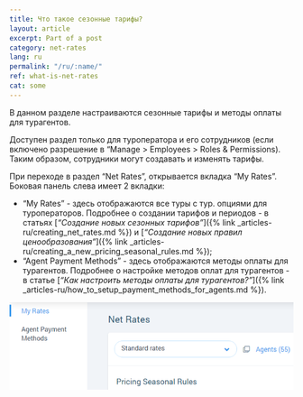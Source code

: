 ```yaml
---
title: Что такое сезонные тарифы?
layout: article
excerpt: Part of a post
category: net-rates
lang: ru
permalink: "/ru/:name/"
ref: what-is-net-rates
cat: some
---
```


В данном разделе настраиваются сезонные тарифы и методы оплаты для турагентов.

Доступен раздел только для туроператора и его сотрудников (если включено разрешение в  “Manage > Employees > Roles & Permissions). Таким образом, сотрудники могут создавать и изменять тарифы.

При переходе в раздел “Net Rates”, открывается вкладка “My Rates”. Боковая панель слева имеет 2 вкладки:
- “My Rates” - здесь отображаются все туры с тур. опциями для туроператоров. Подробнее о создании тарифов и периодов - в статьях [*“Создание новых сезонных тарифов”*]({% link _articles-ru/creating_net_rates.md %}) и [*“Создание новых правил ценообразования”*]({% link _articles-ru/creating_a_new_pricing_seasonal_rules.md %});
- “Agent Payment Methods” - здесь отображаются методы оплаты для турагентов. Подробнее о настройке методов оплат для турагентов - в статье  [*“Как настроить методы оплаты для турагентов?”*]({% link _articles-ru/how_to_setup_payment_methods_for_agents.md %}).

![What_is_net_rates1](/assets/images/what_is_net_rates1.png)
